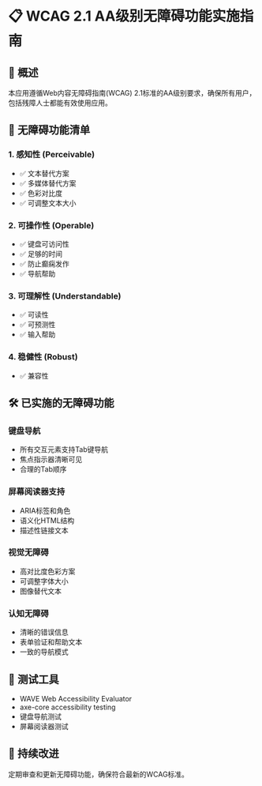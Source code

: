 # 📋 WCAG 2.1 AA级别无障碍功能实施指南

## 📖 概述
本应用遵循Web内容无障碍指南(WCAG) 2.1标准的AA级别要求，确保所有用户，包括残障人士都能有效使用应用。

## 🎯 无障碍功能清单

### 1. 感知性 (Perceivable)
- ✅ 文本替代方案
- ✅ 多媒体替代方案  
- ✅ 色彩对比度
- ✅ 可调整文本大小

### 2. 可操作性 (Operable)
- ✅ 键盘可访问性
- ✅ 足够的时间
- ✅ 防止癫痫发作
- ✅ 导航帮助

### 3. 可理解性 (Understandable)
- ✅ 可读性
- ✅ 可预测性
- ✅ 输入帮助

### 4. 稳健性 (Robust)
- ✅ 兼容性

## 🛠️ 已实施的无障碍功能

### 键盘导航
- 所有交互元素支持Tab键导航
- 焦点指示器清晰可见
- 合理的Tab顺序

### 屏幕阅读器支持
- ARIA标签和角色
- 语义化HTML结构
- 描述性链接文本

### 视觉无障碍
- 高对比度色彩方案
- 可调整字体大小
- 图像替代文本

### 认知无障碍
- 清晰的错误信息
- 表单验证和帮助文本
- 一致的导航模式

## 📱 测试工具
- WAVE Web Accessibility Evaluator
- axe-core accessibility testing
- 键盘导航测试
- 屏幕阅读器测试

## 🔄 持续改进
定期审查和更新无障碍功能，确保符合最新的WCAG标准。
